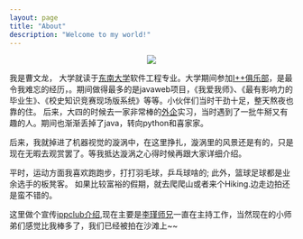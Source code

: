 ```yaml
---
layout: page
title: "About"
description: "Welcome to my world!"
---
```


<center>
    <p><img src="http://dreamofbook.qiniudn.com/Zero.png" align="center"></p>
</center>

我是曹文龙， 大学就读于[东南大学](http://www.seu.edu.cn/)软件工程专业。大学期间参加[I++俱乐部](http://ippclub.org)，是最令我难忘的经历，。期间做得最多的是javaweb项目，《我爱我师》、《最有影响力的毕业生》、《校史知识竞赛现场版系统》等等。小伙伴们当时干劲十足，整天熬夜也靠的住。
后来，大四的时候去一家非常棒的[外企](http://www.ni.com/zh-cn.html)实习，当时遇到了一批牛掰又有趣的人。期间也渐渐丢掉了java，转向python和喜家家。

后来，我就掉进了机器视觉的漩涡中，在这里挣扎，漩涡里的风景还是有的，只是现在无暇去观赏罢了。等我抵达漩涡之心得时候再跟大家详细介绍。

平时，运动方面我喜欢跑跑步，打打羽毛球，乒乓球啥的; 此外，篮球足球都是业余选手的板凳客。
如果比较富裕的假期，就去爬爬山或者来个Hiking.边走边拍还是蛮不错的。

这里做个宣传[ippclub介绍](https://github.com/IppClub/Docs),现在主要是[李瑾师兄](https://github.com/pigpigyyy)一直在主持工作，当然现在的小师弟们感觉比我棒多了，我们已经被拍在沙滩上~~
